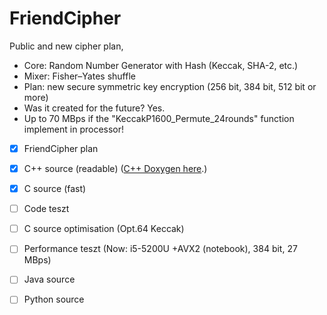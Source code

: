 # FriendCipher
Public and new cipher plan,
 - Core: Random Number Generator with Hash (Keccak, SHA-2, etc.)
 - Mixer: Fisher–Yates shuffle
 - Plan: new secure symmetric key encryption (256 bit, 384 bit, 512 bit or more) 
 - Was it created for the future? Yes.
 - Up to 70 MBps if the "KeccakP1600_Permute_24rounds" function implement in processor!
- [x] FriendCipher plan
- [x] C++ source (readable) ([C++ Doxygen here](https://onlinewolf.github.io/friendcipher/cpp/doxygen/html/index.html).)
- [x] C source (fast)
- [ ] Code teszt
- [ ] C source optimisation (Opt.64 Keccak)
- [ ] Performance teszt (Now: i5-5200U +AVX2 (notebook), 384 bit, 27 MBps)
- [ ] Java source
- [ ] Python source


